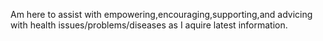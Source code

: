 Am here to assist with empowering,encouraging,supporting,and advicing with health issues/problems/diseases as I aquire latest information.
